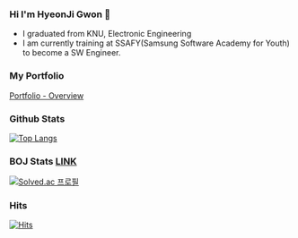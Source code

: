 ### Hi I'm HyeonJi Gwon 👋

- I graduated from KNU, Electronic Engineering
- I am currently training at SSAFY(Samsung Software Academy for Youth) to become a SW Engineer.

### My Portfolio

[Portfolio - Overview](https://lunar-eocursor-a55.notion.site/d7e4b88f874244c9bc4c0671fba1dae9)

<!-- ### Github Stats

[![Anurag's github stats](https://github-readme-stats.vercel.app/api?username=GwonHJ)](https://github.com/anuraghazra/github-readme-stats) -->

### Github Stats

<!-- [![Anurag's github stats](https://github-readme-stats.vercel.app/api?username=GwonHJ)](https://github.com/anuraghazra/github-readme-stats) -->

[![Top Langs](https://github-readme-stats.vercel.app/api/top-langs/?username=GwonHJ&layout=compact)](https://github.com/anuraghazra/github-readme-stats)



### BOJ Stats [LINK](https://www.acmicpc.net/ranklist/university)
[![Solved.ac
프로필](http://mazassumnida.wtf/api/v2/generate_badge?boj=dnl7qjs)](https://solved.ac/dnl7qjs)


### Hits
[![Hits](https://hits.seeyoufarm.com/api/count/incr/badge.svg?url=https%3A%2F%2Fgithub.com%2Fdnl7qjs&count_bg=%2379C83D&title_bg=%23555555&icon=&icon_color=%23E7E7E7&title=hits&edge_flat=false)](https://hits.seeyoufarm.com)

<!--
**GwonHJ/GwonHJ** is a ✨ _special_ ✨ repository because its `README.md` (this file) appears on your GitHub profile.



Here are some ideas to get you started:

- 🔭 I’m currently working on ...
- 🌱 I’m currently learning ...
- 👯 I’m looking to collaborate on ...
- 🤔 I’m looking for help with ...
- 💬 Ask me about ...
- 📫 How to reach me: ...
- 😄 Pronouns: ...
- ⚡ Fun fact: ...
-->
